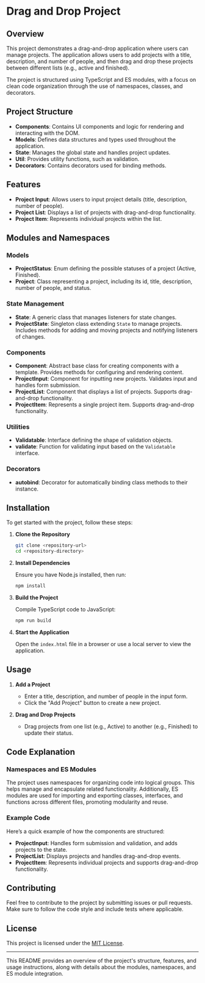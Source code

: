 # Drag and Drop Project

## Overview

This project demonstrates a drag-and-drop application where users can manage projects. The application allows users to add projects with a title, description, and number of people, and then drag and drop these projects between different lists (e.g., active and finished).

The project is structured using TypeScript and ES modules, with a focus on clean code organization through the use of namespaces, classes, and decorators.

## Project Structure

- **Components**: Contains UI components and logic for rendering and interacting with the DOM.
- **Models**: Defines data structures and types used throughout the application.
- **State**: Manages the global state and handles project updates.
- **Util**: Provides utility functions, such as validation.
- **Decorators**: Contains decorators used for binding methods.

## Features

- **Project Input**: Allows users to input project details (title, description, number of people).
- **Project List**: Displays a list of projects with drag-and-drop functionality.
- **Project Item**: Represents individual projects within the list.

## Modules and Namespaces

### Models

- **ProjectStatus**: Enum defining the possible statuses of a project (Active, Finished).
- **Project**: Class representing a project, including its id, title, description, number of people, and status.

### State Management

- **State**: A generic class that manages listeners for state changes.
- **ProjectState**: Singleton class extending `State` to manage projects. Includes methods for adding and moving projects and notifying listeners of changes.

### Components

- **Component**: Abstract base class for creating components with a template. Provides methods for configuring and rendering content.
- **ProjectInput**: Component for inputting new projects. Validates input and handles form submission.
- **ProjectList**: Component that displays a list of projects. Supports drag-and-drop functionality.
- **ProjectItem**: Represents a single project item. Supports drag-and-drop functionality.

### Utilities

- **Validatable**: Interface defining the shape of validation objects.
- **validate**: Function for validating input based on the `Validatable` interface.

### Decorators

- **autobind**: Decorator for automatically binding class methods to their instance.

## Installation

To get started with the project, follow these steps:

1. **Clone the Repository**

   ```bash
   git clone <repository-url>
   cd <repository-directory>
   ```

2. **Install Dependencies**

   Ensure you have Node.js installed, then run:

   ```bash
   npm install
   ```

3. **Build the Project**

   Compile TypeScript code to JavaScript:

   ```bash
   npm run build
   ```

4. **Start the Application**

   Open the `index.html` file in a browser or use a local server to view the application.

## Usage

1. **Add a Project**

   - Enter a title, description, and number of people in the input form.
   - Click the "Add Project" button to create a new project.

2. **Drag and Drop Projects**

   - Drag projects from one list (e.g., Active) to another (e.g., Finished) to update their status.

## Code Explanation

### Namespaces and ES Modules

The project uses namespaces for organizing code into logical groups. This helps manage and encapsulate related functionality. Additionally, ES modules are used for importing and exporting classes, interfaces, and functions across different files, promoting modularity and reuse.

### Example Code

Here’s a quick example of how the components are structured:

- **ProjectInput**: Handles form submission and validation, and adds projects to the state.
- **ProjectList**: Displays projects and handles drag-and-drop events.
- **ProjectItem**: Represents individual projects and supports drag-and-drop functionality.

## Contributing

Feel free to contribute to the project by submitting issues or pull requests. Make sure to follow the code style and include tests where applicable.

## License

This project is licensed under the [MIT License](LICENSE).

---

This README provides an overview of the project's structure, features, and usage instructions, along with details about the modules, namespaces, and ES module integration.
